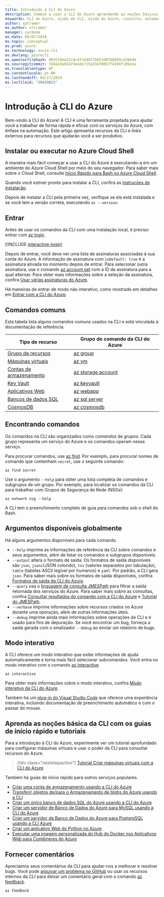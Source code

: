 ```yaml
---
title: Introdução à CLI do Azure
description: Comece a usar a CLI do Azure aprendendo as noções básicas de comando.
keywords: CLI do Azure, ajuda da CLI, ajuda do Azure, consulta, automação,
author: sptramer
ms.author: sttramer
manager: carmonm
ms.date: 09/07/2018
ms.topic: conceptual
ms.prod: azure
ms.technology: azure-cli
ms.devlang: azurecli
ms.openlocfilehash: 003576ba22cdc4fc64977b653d0fb6859cd38446
ms.sourcegitcommit: 334a1da92a73e42e715e33470057f4194f10b2ea
ms.translationtype: HT
ms.contentlocale: pt-BR
ms.lasthandoff: 04/17/2019
ms.locfileid: "59429023"
---
```

# <a name="get-started-with-azure-cli"></a>Introdução à CLI do Azure

Bem-vindo à CLI do Azure! A CLI é uma ferramenta projetada para ajudar você a trabalhar de forma rápida e eficaz com os serviços do Azure, com ênfase na automação. Este artigo apresenta recursos da CLI e links externos para recursos que ajudarão você a ser produtivo.

## <a name="install-or-run-in-azure-cloud-shell"></a>Instalar ou executar no Azure Cloud Shell

A maneira mais fácil começar a usar a CLI do Azure é executando-a em um ambiente do Azure Cloud Shell por meio do seu navegador. Para saber mais sobre o Cloud Shell, consulte [Início Rápido para Bash no Azure Cloud Shell](/azure/cloud-shell/quickstart).

Quando você estiver pronto para instalar a CLI, confira as [instruções de instalação](install-azure-cli.md).

Depois de instalar a CLI pela primeira vez, verifique se ela está instalada e se você tem a versão correta, executando `az --version`.

## <a name="sign-in"></a>Entrar

Antes de usar os comandos da CLI com uma instalação local, é preciso entrar com [az login](/cli/azure/reference-index#az-login).

[!INCLUDE [interactive-login](includes/interactive-login.md)]

Depois de entrar, você deve ver uma lista de assinaturas associadas à sua conta do Azure. A informação de assinatura com `isDefault: true` é a assinatura ativada no momento depois de entrar. Para selecionar outra assinatura, use o comando [az account set](/cli/azure/account#az-account-set) com a ID da assinatura para a qual alternar. Para obter mais informações sobre a seleção da assinatura, confira [Usar várias assinaturas do Azure](manage-azure-subscriptions-azure-cli.md).

Há maneiras de entrar de modo não interativo, como mostrado em detalhes em [Entrar com a CLI do Azure](authenticate-azure-cli.md).

## <a name="common-commands"></a>Comandos comuns

Esta tabela lista alguns comandos comuns usados na CLI e está vinculada à documentação de referência.

| Tipo de recurso | Grupo de comando da CLI do Azure |
|---------------|-------------------------|
| [Grupo de recursos](/azure/azure-resource-manager/resource-group-overview) | [az group](/cli/azure/group) |
| [Máquinas virtuais](/azure/virtual-machines) | [az vm](/cli/azure/vm) |
| [Contas de armazenamento](/azure/storage/common/storage-introduction) | [az storage account](/cli/azure/storage/account) |
| [Key Vault](/azure/key-vault/key-vault-whatis) | [az keyvault](/cli/azure/keyvault) |
| [Aplicativos Web](/azure/app-service) | [az webapp](/cli/azure/webapp) |
| [Bancos de dados SQL](/azure/sql-database) | [az sql server](/cli/azure/sql/server) |
| [CosmosDB](/azure/cosmos-db) | [az cosmosdb](/cli/azure/cosmosdb) |

## <a name="finding-commands"></a>Encontrando comandos

Os comandos na CLI são organizados como _comandos_ de _grupos_. Cada grupo representa um serviço do Azure e os comandos operam nesse serviço.

Para procurar comandos, use [az find](/cli/azure/reference-index#az-find). Por exemplo, para procurar nomes de comando que contenham `secret`, use o seguinte comando:

```azurecli-interactive
az find secret
```

Use o argumento `--help` para obter uma lista completa de comandos e subgrupos de um grupo. Por exemplo, para localizar os comandos da CLI para trabalhar com Grupos de Segurança de Rede (NSGs):

```azurecli-interactive
az network nsg --help
```

A CLI tem o preenchimento completo de guia para comandos sob o shell do Bash.

## <a name="globally-available-arguments"></a>Argumentos disponíveis globalmente

Há alguns argumentos disponíveis para cada comando.

* `--help` imprime as informações de referência da CLI sobre comandos e seus argumentos, além de listar os comandos e subgrupos disponíveis.
* `--output` altera o formato de saída. Os formatos de saída disponíveis são `json`, `jsonc`(JSON colorido), `tsv` (valores separados por tabulação), `table` (tabelas ASCII legível por humanos) e `yaml`. Por padrão, a CLI gera `json`. Para saber mais sobre os formatos de saída disponíveis, confira [Formatos de saída da CLI do Azure](format-output-azure-cli.md).
* `--query` usa o [linguagem de consulta JMESPath](http://jmespath.org/) para filtrar a saída retornada dos serviços do Azure. Para saber mais sobre as consultas, confira [Consultar resultados do comando com a CLI do Azure](query-azure-cli.md) e [Tutorial do JMESPath](http://jmespath.org/tutorial.html).
* `--verbose` imprime informações sobre recursos criados no Azure durante uma operação, além de outras informações úteis.
* `--debug` imprime ainda mais informações sobre operações de CLI e é usado para fins de depuração. Se você encontrar um bug, forneça a saída gerada com o sinalizador `--debug` ao enviar um relatório de bugs.

## <a name="interactive-mode"></a>Modo interativo

A CLI oferece um modo interativo que exibe informações de ajuda automaticamente e torna mais fácil selecionar subcomandos. Você entra no modo interativo com o comando [az interactive](/cli/azure/reference-index#az-interactive).

```azurecli-interactive
az interactive
```

Para obter mais informações sobre o modo interativo, confira [Modo interativo da CLI do Azure](interactive-azure-cli.md).

Também há um [plug-in do Visual Studio Code](https://marketplace.visualstudio.com/items?itemName=ms-vscode.azurecli) que oferece uma experiência interativa, incluindo documentação de preenchimento automático e com o passar do mouse.

## <a name="learn-cli-basics-with-quickstarts-and-tutorials"></a>Aprenda as noções básica da CLI com os guias de início rápido e tutoriais

Para a introdução à CLI do Azure, experimente ver um tutorial aprofundado para configurar máquinas virtuais e usar o poder da CLI para consultar recursos do Azure.

> [!div class="nextstepaction"]
> [Tutorial Criar máquinas virtuais com a CLI do Azure](azure-cli-vm-tutorial.yml)

Também há guias de início rápido para outros serviços populares.

* [Criar uma conta de armazenamento usando a CLI do Azure](/azure/storage/common/storage-quickstart-create-storage-account-cli)
* [Transferir objetos de/para o Armazenamento de blobs do Azure usando a CLI](/azure/storage/blobs/storage-quickstart-blobs-cli)
* [Criar um único banco de dados SQL do Azure usando a CLI do Azure](/azure/sql-database/sql-database-get-started-cli)
* [Criar um servidor de Banco de Dados do Azure para MySQL usando a CLI do Azure](/azure/mysql/quickstart-create-mysql-server-database-using-azure-cli)
* [Criar um servidor de Banco de Dados do Azure para PostgreSQL usando a CLI Azure](/azure/postgresql/quickstart-create-server-database-azure-cli)
* [Criar um aplicativo Web do Python no Azure](/azure/app-service/app-service-web-get-started-python)
* [Executar uma imagem personalizada do Hub do Docker nos Aplicativos Web para Contêineres do Azure](/azure/app-service/containers/quickstart-custom-docker-image)

## <a name="give-feedback"></a>Fornecer comentários

Apreciamos seus comentários da CLI para ajudar-nos a melhorar e resolver bugs. Você pode [arquivar um problema no GitHub](https://github.com/azure/azure-cli/issues) ou usar os recursos internos da CLI para deixar um comentário geral com o comando [az feedback](/cli/azure/reference-index#az-feedback).

```azurecli-interactive
az feedback
```
